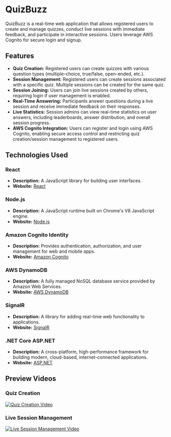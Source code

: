 # QuizBuzz

QuizBuzz is a real-time web application that allows registered users to create and manage quizzes, conduct live sessions with immediate feedback, and participate in interactive sessions. Users leverage AWS Cognito for secure login and signup.

## Features

- **Quiz Creation:** Registered users can create quizzes with various question types (multiple-choice, true/false, open-ended, etc.).
- **Session Management:** Registered users can create sessions associated with a specific quiz. Multiple sessions can be created for the same quiz.
- **Session Joining:** Users can join live sessions created by others, requiring login if user management is enabled.
- **Real-Time Answering:** Participants answer questions during a live session and receive immediate feedback on their responses.
- **Live Statistics:** Session admins can view real-time statistics on user answers, including leaderboards, answer distribution, and overall session progress.
- **AWS Cognito Integration:** Users can register and login using AWS Cognito, enabling secure access control and restricting quiz creation/session management to registered users.

## Technologies Used

### React
- **Description:** A JavaScript library for building user interfaces.
- **Website:** [React](https://reactjs.org/)

### Node.js
- **Description:** A JavaScript runtime built on Chrome's V8 JavaScript engine.
- **Website:** [Node.js](https://nodejs.org/)

### Amazon Cognito Identity
- **Description:** Provides authentication, authorization, and user management for web and mobile apps.
- **Website:** [Amazon Cognito](https://aws.amazon.com/cognito/)

### AWS DynamoDB
- **Description:** A fully managed NoSQL database service provided by Amazon Web Services.
- **Website:** [AWS DynamoDB](https://aws.amazon.com/dynamodb/)

### SignalR
- **Description:** A library for adding real-time web functionality to applications.
- **Website:** [SignalR](https://dotnet.microsoft.com/apps/aspnet/signalr)

### .NET Core ASP.NET
- **Description:** A cross-platform, high-performance framework for building modern, cloud-based, internet-connected applications.
- **Website:** [ASP.NET](https://dotnet.microsoft.com/apps/aspnet)

## Preview Videos

### Quiz Creation
[![Quiz Creation Video](https://img.youtube.com/vi/YOUR_VIDEO_ID/0.jpg)](https://www.youtube.com/watch?v=YOUR_VIDEO_ID)

### Live Session Management
[![Live Session Management Video](https://img.youtube.com/vi/YOUR_VIDEO_ID/0.jpg)](https://www.youtube.com/watch?v=YOUR_VIDEO_ID)

